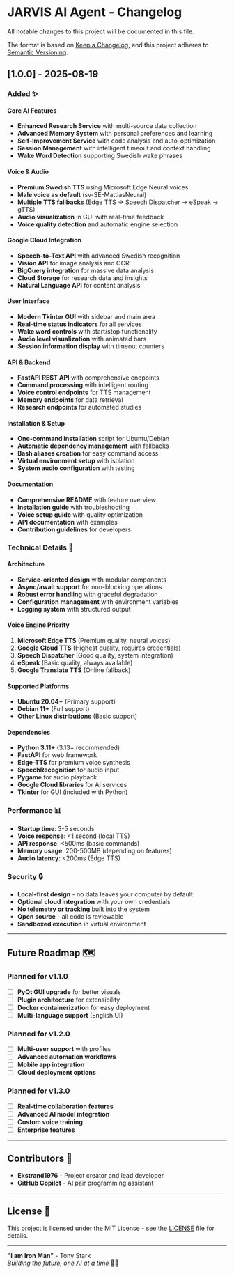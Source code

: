 # JARVIS AI Agent - Changelog

All notable changes to this project will be documented in this file.

The format is based on [Keep a Changelog](https://keepachangelog.com/en/1.0.0/),
and this project adheres to [Semantic Versioning](https://semver.org/spec/v2.0.0.html).

## [1.0.0] - 2025-08-19

### Added ✨

#### Core AI Features
- **Enhanced Research Service** with multi-source data collection
- **Advanced Memory System** with personal preferences and learning
- **Self-Improvement Service** with code analysis and auto-optimization
- **Session Management** with intelligent timeout and context handling
- **Wake Word Detection** supporting Swedish wake phrases

#### Voice & Audio
- **Premium Swedish TTS** using Microsoft Edge Neural voices
- **Male voice as default** (sv-SE-MattiasNeural)
- **Multiple TTS fallbacks** (Edge TTS → Speech Dispatcher → eSpeak → gTTS)
- **Audio visualization** in GUI with real-time feedback
- **Voice quality detection** and automatic engine selection

#### Google Cloud Integration
- **Speech-to-Text API** with advanced Swedish recognition
- **Vision API** for image analysis and OCR
- **BigQuery integration** for massive data analysis
- **Cloud Storage** for research data and insights
- **Natural Language API** for content analysis

#### User Interface
- **Modern Tkinter GUI** with sidebar and main area
- **Real-time status indicators** for all services
- **Wake word controls** with start/stop functionality
- **Audio level visualization** with animated bars
- **Session information display** with timeout counters

#### API & Backend
- **FastAPI REST API** with comprehensive endpoints
- **Command processing** with intelligent routing
- **Voice control endpoints** for TTS management
- **Memory endpoints** for data retrieval
- **Research endpoints** for automated studies

#### Installation & Setup
- **One-command installation** script for Ubuntu/Debian
- **Automatic dependency management** with fallbacks
- **Bash aliases creation** for easy command access
- **Virtual environment setup** with isolation
- **System audio configuration** with testing

#### Documentation
- **Comprehensive README** with feature overview
- **Installation guide** with troubleshooting
- **Voice setup guide** with quality optimization
- **API documentation** with examples
- **Contribution guidelines** for developers

### Technical Details 🔧

#### Architecture
- **Service-oriented design** with modular components
- **Async/await support** for non-blocking operations
- **Robust error handling** with graceful degradation
- **Configuration management** with environment variables
- **Logging system** with structured output

#### Voice Engine Priority
1. **Microsoft Edge TTS** (Premium quality, neural voices)
2. **Google Cloud TTS** (Highest quality, requires credentials)
3. **Speech Dispatcher** (Good quality, system integration)
4. **eSpeak** (Basic quality, always available)
5. **Google Translate TTS** (Online fallback)

#### Supported Platforms
- **Ubuntu 20.04+** (Primary support)
- **Debian 11+** (Full support)
- **Other Linux distributions** (Basic support)

#### Dependencies
- **Python 3.11+** (3.13+ recommended)
- **FastAPI** for web framework
- **Edge-TTS** for premium voice synthesis
- **SpeechRecognition** for audio input
- **Pygame** for audio playback
- **Google Cloud libraries** for AI services
- **Tkinter** for GUI (included with Python)

### Performance 📊
- **Startup time**: 3-5 seconds
- **Voice response**: <1 second (local TTS)
- **API response**: <500ms (basic commands)
- **Memory usage**: 200-500MB (depending on features)
- **Audio latency**: <200ms (Edge TTS)

### Security 🔒
- **Local-first design** - no data leaves your computer by default
- **Optional cloud integration** with your own credentials
- **No telemetry or tracking** built into the system
- **Open source** - all code is reviewable
- **Sandboxed execution** in virtual environment

---

## Future Roadmap 🗺️

### Planned for v1.1.0
- [ ] **PyQt GUI upgrade** for better visuals
- [ ] **Plugin architecture** for extensibility
- [ ] **Docker containerization** for easy deployment
- [ ] **Multi-language support** (English UI)

### Planned for v1.2.0
- [ ] **Multi-user support** with profiles
- [ ] **Advanced automation workflows**
- [ ] **Mobile app integration**
- [ ] **Cloud deployment options**

### Planned for v1.3.0
- [ ] **Real-time collaboration features**
- [ ] **Advanced AI model integration**
- [ ] **Custom voice training**
- [ ] **Enterprise features**

---

## Contributors 👥

- **Ekstrand1976** - Project creator and lead developer
- **GitHub Copilot** - AI pair programming assistant

---

## License 📄

This project is licensed under the MIT License - see the [LICENSE](LICENSE) file for details.

---

**"I am Iron Man"** - Tony Stark  
*Building the future, one AI at a time* 🤖✨
